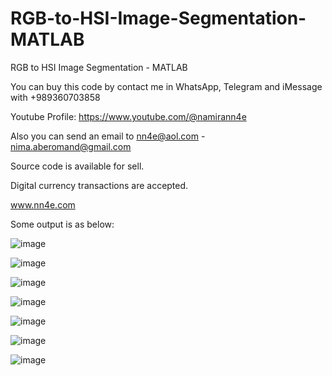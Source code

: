 # RGB-to-HSI-Image-Segmentation-MATLAB
RGB to HSI Image Segmentation - MATLAB

You can buy this code by contact me in WhatsApp, Telegram and iMessage with +989360703858

Youtube Profile: https://www.youtube.com/@namirann4e

Also you can send an email to nn4e@aol.com - nima.aberomand@gmail.com

Source code is available for sell.

Digital currency transactions are accepted.

www.nn4e.com

Some output is as below:

![image](https://github.com/user-attachments/assets/4b90f217-bd0f-4b62-a959-0f7fdfcd9c49)

![image](https://github.com/user-attachments/assets/f141cde5-956b-4036-a113-ed7258bca53d)

![image](https://github.com/user-attachments/assets/04af74be-d8d6-409f-8cd0-0c37636c426f)

![image](https://github.com/user-attachments/assets/a0abc3fe-1496-4846-bac4-ab404b445c21)

![image](https://github.com/user-attachments/assets/fde97fc8-ae92-4ee1-8357-b6fb33e8bce9)

![image](https://github.com/user-attachments/assets/3ad0fbc0-44e1-46c9-84f5-e49f470f10cb)

![image](https://github.com/user-attachments/assets/ffcb7112-c4c7-47df-80bb-a27231482b99)
